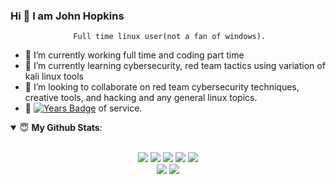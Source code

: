 <!--

#![Anurag's github stats](https://github-readme-stats.vercel.app/api?username=hkyinked&show_icons=true&theme=radical)

---

---

**hkyinked/hkyinked** is a ✨ _special_ ✨ repository because its `README.md` (this file) appears on your GitHub profile.

Here are some ideas to get you started:

- 🔭 I’m currently working on ...
- 🌱 I’m currently learning ...
- 👯 I’m looking to collaborate on ...
- 🤔 I’m looking for help with ...
- 💬 Ask me about ...
- 📫 How to reach me: ...
- 😄 Pronouns: ...
- ⚡ Fun fact: ...
-->

   ### Hi 👋 I am John Hopkins
                  Full time linux user(not a fan of windows).
- 🔭 I’m currently working full time and coding part time
- 🌱 I’m currently learning cybersecurity, red team tactics using variation of kali linux tools
- 🤝 I’m looking to collaborate on red team cybersecurity techniques, creative tools, and hacking and any general linux topics. 
- 🤝 [![Years Badge](https://badges.pufler.dev/years/hkyinked)](https://badges.pufler.dev) of service.

<details open>
 <summary> 😇 <b>My Github Stats</b>: </summary>
<br><p align = "center">
<img src = "https://img.shields.io/badge/arch-1793D1?logo=arch-linux&logoColor=red&style=for-the-badge">  <img src = "https://img.shields.io/badge/python%20-%2314354C.svg?&style=for-the-badge&logo=python&logoColor=red">  <img src = "https://img.shields.io/badge/javascript%20-%23323330.svg?&style=for-the-badge&logo=javascript&logoColor=red">  <img src = "https://img.shields.io/badge/shell_script%20-%23121011.svg?&style=for-the-badge&logo=gnu-bash&logoColor=red">  <img src = "https://img.shields.io/badge/linkedin-%230077B5.svg?&style=for-the-badge&logo=linkedin&logoColor=red">
<br>

  <img src = "https://github-readme-stats.vercel.app/api?username=hkyinked&show_icons=true&theme=tokyonight&line_height=27">
  <img src = "https://github-readme-stats.vercel.app/api/top-langs/?username=hkyinked&hide=css,java,html&theme=tokyonight">
</p>
<!--
</details>

<details> 

<!--
[<img src = "https://img.shields.io/badge/arch-1793D1?logo=arch-linux&logoColor=white&style=for-the-badge">](https://www.nerdyjwebdesign.com)[<img src="https://img.shields.io/badge/twitter-%231DA1F2.svg?&style=for-the-badge&logo=twitter&logoColor=white" />](https://twitter.com/USERNAME) [<img src="https://img.shields.io/badge/python-%233776AB.svg?&style=for-the-badge&logo=python&logoColor=white" />][<img src="https://img.shields.io/badge/linkedin-%230077B5.svg?&style=for-the-badge&logo=linkedin&logoColor=white" />](https://www.linkedin.com/in/john-hopkins-414749126/) [<img src = "https://img.shields.io/badge/instagram-%23E4405F.svg?&style=for-the-badge&logo=instagram&logoColor=white">](https://www.instagram.com/USERNAME/) 
-->
